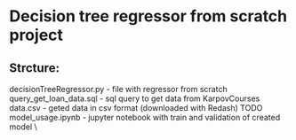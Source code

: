 # Decision tree regressor from scratch project

## Strcture: 
  decisionTreeRegressor.py - file with regressor from scratch \
  query_get_loan_data.sql - sql query to get data from KarpovCourses \
  data.csv - geted data in csv format (downloaded with Redash) TODO \
  model_usage.ipynb - jupyter notebook with train and validation of created model \
  
